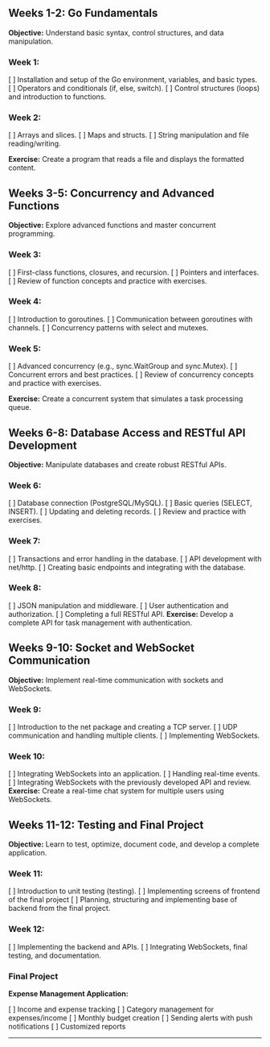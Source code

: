 ## Weeks 1-2: Go Fundamentals

**Objective:** Understand basic syntax, control structures, and data manipulation.

### Week 1:

[ ] Installation and setup of the Go environment, variables, and basic types.
[ ] Operators and conditionals (if, else, switch).
[ ] Control structures (loops) and introduction to functions.

### Week 2:

[ ] Arrays and slices.
[ ] Maps and structs.
[ ] String manipulation and file reading/writing.

**Exercise:** Create a program that reads a file and displays the formatted content.

## Weeks 3-5: Concurrency and Advanced Functions

**Objective:** Explore advanced functions and master concurrent programming.

### Week 3:

[ ] First-class functions, closures, and recursion.
[ ] Pointers and interfaces.
[ ] Review of function concepts and practice with exercises.

### Week 4:

[ ] Introduction to goroutines.
[ ] Communication between goroutines with channels.
[ ] Concurrency patterns with select and mutexes.

### Week 5:

[ ] Advanced concurrency (e.g., sync.WaitGroup and sync.Mutex).
[ ] Concurrent errors and best practices.
[ ] Review of concurrency concepts and practice with exercises.

**Exercise:** Create a concurrent system that simulates a task processing queue.

## Weeks 6-8: Database Access and RESTful API Development

**Objective:** Manipulate databases and create robust RESTful APIs.

### Week 6:

[ ] Database connection (PostgreSQL/MySQL).
[ ] Basic queries (SELECT, INSERT).
[ ] Updating and deleting records.
[ ] Review and practice with exercises.

### Week 7:

[ ] Transactions and error handling in the database.
[ ] API development with net/http.
[ ] Creating basic endpoints and integrating with the database.

### Week 8:

[ ] JSON manipulation and middleware.
[ ] User authentication and authorization.
[ ] Completing a full RESTful API.
  **Exercise:** Develop a complete API for task management with authentication.

## Weeks 9-10: Socket and WebSocket Communication

**Objective:** Implement real-time communication with sockets and WebSockets.

### Week 9:

[ ] Introduction to the net package and creating a TCP server.
[ ] UDP communication and handling multiple clients.
[ ] Implementing WebSockets.

### Week 10:

[ ] Integrating WebSockets into an application.
[ ] Handling real-time events.
[ ] Integrating WebSockets with the previously developed API and review.
  **Exercise:** Create a real-time chat system for multiple users using WebSockets.

## Weeks 11-12: Testing and Final Project

**Objective:** Learn to test, optimize, document code, and develop a complete application.

### Week 11:

[ ] Introduction to unit testing (testing).
[ ] Implementing screens of frontend of the final project
[ ] Planning, structuring and implementing base of backend from the final project.

### Week 12:

[ ] Implementing the backend and APIs.
[ ] Integrating WebSockets, final testing, and documentation.

### Final Project

**Expense Management Application:**

[ ] Income and expense tracking
[ ] Category management for expenses/income
[ ] Monthly budget creation
[ ] Sending alerts with push notifications
[ ] Customized reports

---

